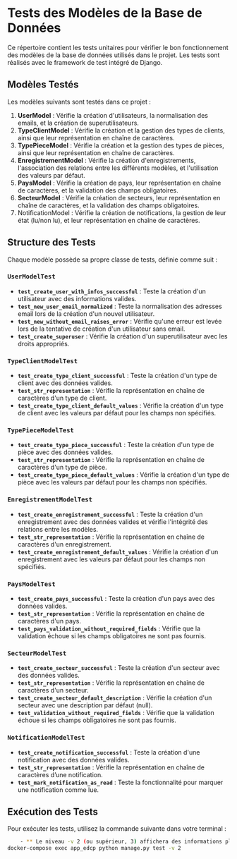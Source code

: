 # Tests des Modèles de la Base de Données

Ce répertoire contient les tests unitaires pour vérifier le bon fonctionnement des modèles de la base de données utilisés dans le projet. Les tests sont réalisés avec le framework de test intégré de Django.

## Modèles Testés

Les modèles suivants sont testés dans ce projet :

1. **UserModel** : Vérifie la création d'utilisateurs, la normalisation des emails, et la création de superutilisateurs.
2. **TypeClientModel** : Vérifie la création et la gestion des types de clients, ainsi que leur représentation en chaîne de caractères.
3. **TypePieceModel** : Vérifie la création et la gestion des types de pièces, ainsi que leur représentation en chaîne de caractères.
4. **EnregistrementModel** : Vérifie la création d'enregistrements, l'association des relations entre les différents modèles, et l'utilisation des valeurs par défaut.
5. **PaysModel** : Vérifie la création de pays, leur représentation en chaîne de caractères, et la validation des champs obligatoires.
6. **SecteurModel** : Vérifie la création de secteurs, leur représentation en chaîne de caractères, et la validation des champs obligatoires.
7.	NotificationModel : Vérifie la création de notifications, la gestion de leur état (lu/non lu), et leur représentation en chaîne de caractères.


## Structure des Tests

Chaque modèle possède sa propre classe de tests, définie comme suit :

### `UserModelTest`

- **`test_create_user_with_infos_successful`** : Teste la création d'un utilisateur avec des informations valides.
- **`test_new_user_email_normalized`** : Teste la normalisation des adresses email lors de la création d'un nouvel utilisateur.
- **`test_new_without_email_raises_error`** : Vérifie qu'une erreur est levée lors de la tentative de création d'un utilisateur sans email.
- **`test_create_superuser`** : Vérifie la création d'un superutilisateur avec les droits appropriés.

### `TypeClientModelTest`

- **`test_create_type_client_successful`** : Teste la création d'un type de client avec des données valides.
- **`test_str_representation`** : Vérifie la représentation en chaîne de caractères d'un type de client.
- **`test_create_type_client_default_values`** : Vérifie la création d'un type de client avec les valeurs par défaut pour les champs non spécifiés.

### `TypePieceModelTest`

- **`test_create_type_piece_successful`** : Teste la création d'un type de pièce avec des données valides.
- **`test_str_representation`** : Vérifie la représentation en chaîne de caractères d'un type de pièce.
- **`test_create_type_piece_default_values`** : Vérifie la création d'un type de pièce avec les valeurs par défaut pour les champs non spécifiés.

### `EnregistrementModelTest`

- **`test_create_enregistrement_successful`** : Teste la création d'un enregistrement avec des données valides et vérifie l'intégrité des relations entre les modèles.
- **`test_str_representation`** : Vérifie la représentation en chaîne de caractères d'un enregistrement.
- **`test_create_enregistrement_default_values`** : Vérifie la création d'un enregistrement avec les valeurs par défaut pour les champs non spécifiés.

### `PaysModelTest`

- **`test_create_pays_successful`** : Teste la création d'un pays avec des données valides.
- **`test_str_representation`** : Vérifie la représentation en chaîne de caractères d'un pays.
- **`test_pays_validation_without_required_fields`** : Vérifie que la validation échoue si les champs obligatoires ne sont pas fournis.

### `SecteurModelTest`

- **`test_create_secteur_successful`** : Teste la création d'un secteur avec des données valides.
- **`test_str_representation`** : Vérifie la représentation en chaîne de caractères d'un secteur.
- **`test_create_secteur_default_description`** : Vérifie la création d'un secteur avec une description par défaut (null).
- **`test_validation_without_required_fields`** : Vérifie que la validation échoue si les champs obligatoires ne sont pas fournis.

### `NotificationModelTest`

- **`test_create_notification_successful`** : Teste la création d'une notification avec des données valides.
- **`test_str_representation`** : Vérifie la représentation en chaîne de caractères d’une notification.
- **`test_mark_notification_as_read`** : Teste la fonctionnalité pour marquer une notification comme lue.

## Exécution des Tests

Pour exécuter les tests, utilisez la commande suivante dans votre terminal :
```bash
    - ** Le niveau -v 2 (ou supérieur, 3) affichera des informations plus détaillées sur les tests exécutés.
docker-compose exec app_edcp python manage.py test -v 2